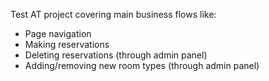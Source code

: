Test AT project covering main business flows like:
- Page navigation
- Making reservations
- Deleting reservations (through admin panel)
- Adding/removing new room types (through admin panel)
